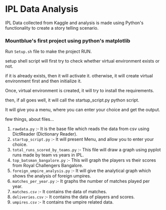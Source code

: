 # IPL Data Analysis

IPL Data collected from Kaggle and analysis is made using Python's functionality to create a story telling scenario.

### Mountblue's first project using python's matplotlib

Run `Setup.sh` file to make the project RUN.

setup shell script will first try to check whether virtual environment exists or not.

if it is already exists, then it will activate it.
otherwise, it will create virtual environment first and then initialize it.

Once, virtual environment is created, it will try to install the requirements.

then, if all goes well, it will call the startup_script.py python script.

It will give you a menu, where you can enter your choice and get the output.

few things, about files...

1) `rawdata.py` :-  It is the base file which reads the data from csv using DictReader (Dictionary Reader).
2) `startup_script.py` :- It will present Menu, and allow you to enter your choice.
3) `total_runs_scored_by_teams.py` :- This file will draw a graph using pyplot runs made by team vs years in IPL.
4) `top_batsman_bangalore.py` :- This will graph the players vs their scores from Royal Challengers Bangalore.
5) `foreign_umpire_analysis.py` :- It will give the analytical graph which shows the analysis of foreign umpires.
6) `matches_per_year.py` :- It graphs the number of matches played per year.
7) `matches.csv` :- It contains the data of matches.
8) `deliveries.csv` :- It contains the data of players and scores.
9) `umpires.csv` :- It contains the umpire related data.